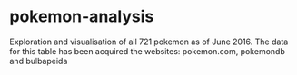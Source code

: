 # pokemon-analysis
Exploration and visualisation of all 721 pokemon as of June 2016. The data for this table has been acquired the websites:  pokemon.com, pokemondb and bulbapeida

